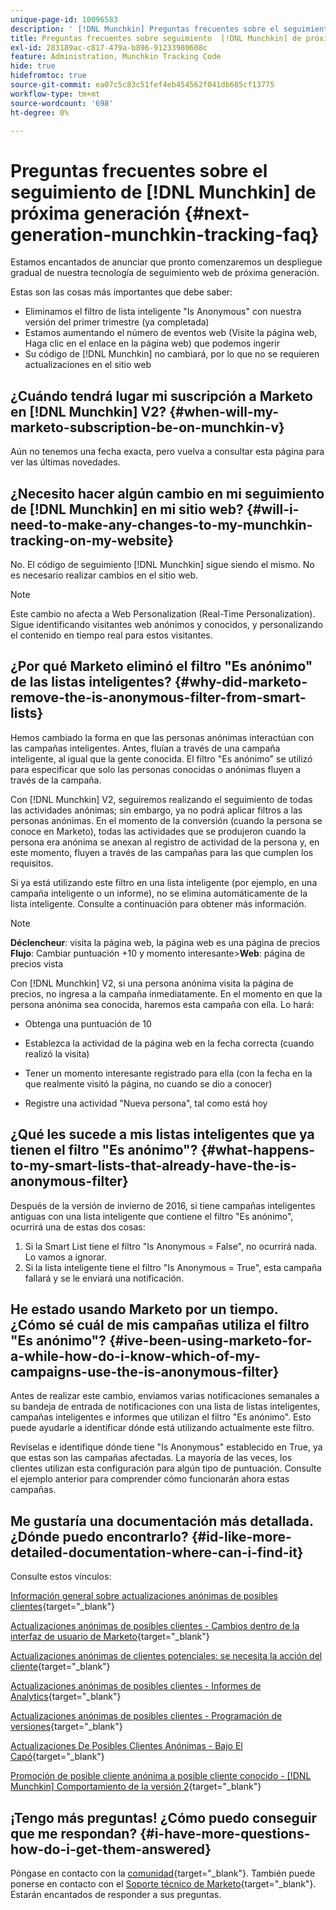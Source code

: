 ```yaml
---
unique-page-id: 10096583
description: ' [!DNL Munchkin] Preguntas frecuentes sobre el seguimiento de próxima generación - Documentos de Marketo - Documentación del producto'
title: Preguntas frecuentes sobre seguimiento  [!DNL Munchkin] de próxima generación
exl-id: 283189ac-c817-479a-b896-91233980608c
feature: Administration, Munchkin Tracking Code
hide: true
hidefromtoc: true
source-git-commit: ea07c5c83c51fef4eb454562f041db685cf13775
workflow-type: tm+mt
source-wordcount: '698'
ht-degree: 0%

---
```


# Preguntas frecuentes sobre el seguimiento de [!DNL Munchkin] de próxima generación {#next-generation-munchkin-tracking-faq}

Estamos encantados de anunciar que pronto comenzaremos un despliegue gradual de nuestra tecnología de seguimiento web de próxima generación.

Estas son las cosas más importantes que debe saber:

* Eliminamos el filtro de lista inteligente &quot;Is Anonymous&quot; con nuestra versión del primer trimestre (ya completada)
* Estamos aumentando el número de eventos web (Visite la página web, Haga clic en el enlace en la página web) que podemos ingerir
* Su código de [!DNL Munchkin] no cambiará, por lo que no se requieren actualizaciones en el sitio web

## ¿Cuándo tendrá lugar mi suscripción a Marketo en [!DNL Munchkin] V2? {#when-will-my-marketo-subscription-be-on-munchkin-v}

Aún no tenemos una fecha exacta, pero vuelva a consultar esta página para ver las últimas novedades.

## ¿Necesito hacer algún cambio en mi seguimiento de [!DNL Munchkin] en mi sitio web? {#will-i-need-to-make-any-changes-to-my-munchkin-tracking-on-my-website}

No. El código de seguimiento [!DNL Munchkin] sigue siendo el mismo. No es necesario realizar cambios en el sitio web.

>[!NOTE]
>
>Este cambio no afecta a Web Personalization (Real-Time Personalization). Sigue identificando visitantes web anónimos y conocidos, y personalizando el contenido en tiempo real para estos visitantes.

## ¿Por qué Marketo eliminó el filtro &quot;Es anónimo&quot; de las listas inteligentes? {#why-did-marketo-remove-the-is-anonymous-filter-from-smart-lists}

Hemos cambiado la forma en que las personas anónimas interactúan con las campañas inteligentes. Antes, fluían a través de una campaña inteligente, al igual que la gente conocida. El filtro &quot;Es anónimo&quot; se utilizó para especificar que solo las personas conocidas o anónimas fluyen a través de la campaña.

Con [!DNL Munchkin] V2, seguiremos realizando el seguimiento de todas las actividades anónimas; sin embargo, ya no podrá aplicar filtros a las personas anónimas. En el momento de la conversión (cuando la persona se conoce en Marketo), todas las actividades que se produjeron cuando la persona era anónima se anexan al registro de actividad de la persona y, en este momento, fluyen a través de las campañas para las que cumplen los requisitos.

Si ya está utilizando este filtro en una lista inteligente (por ejemplo, en una campaña inteligente o un informe), no se elimina automáticamente de la lista inteligente. Consulte a continuación para obtener más información.

>[!NOTE]
>
>**Déclencheur**: visita la página web, la página web es una página de precios\
>**Flujo**: Cambiar puntuación +10 y momento interesante
>&#x200B;>**Web**: página de precios vista
>
>Con [!DNL Munchkin] V2, si una persona anónima visita la página de precios, no ingresa a la campaña inmediatamente. En el momento en que la persona anónima sea conocida, haremos esta campaña con ella. Lo hará:
>
>* Obtenga una puntuación de 10
>
>* Establezca la actividad de la página web en la fecha correcta (cuando realizó la visita)
>
>* Tener un momento interesante registrado para ella (con la fecha en la que realmente visitó la página, no cuando se dio a conocer)
>
>* Registre una actividad &quot;Nueva persona&quot;, tal como está hoy

## ¿Qué les sucede a mis listas inteligentes que ya tienen el filtro &quot;Es anónimo&quot;? {#what-happens-to-my-smart-lists-that-already-have-the-is-anonymous-filter}

Después de la versión de invierno de 2016, si tiene campañas inteligentes antiguas con una lista inteligente que contiene el filtro &quot;Es anónimo&quot;, ocurrirá una de estas dos cosas:

1. Si la Smart List tiene el filtro &quot;Is Anonymous = False&quot;, no ocurrirá nada. Lo vamos a ignorar.
1. Si la lista inteligente tiene el filtro &quot;Is Anonymous = True&quot;, esta campaña fallará y se le enviará una notificación.

## He estado usando Marketo por un tiempo. ¿Cómo sé cuál de mis campañas utiliza el filtro &quot;Es anónimo&quot;? {#ive-been-using-marketo-for-a-while-how-do-i-know-which-of-my-campaigns-use-the-is-anonymous-filter}

Antes de realizar este cambio, enviamos varias notificaciones semanales a su bandeja de entrada de notificaciones con una lista de listas inteligentes, campañas inteligentes e informes que utilizan el filtro &quot;Es anónimo&quot;. Esto puede ayudarle a identificar dónde está utilizando actualmente este filtro.

Revíselas e identifique dónde tiene &quot;Is Anonymous&quot; establecido en True, ya que estas son las campañas afectadas. La mayoría de las veces, los clientes utilizan esta configuración para algún tipo de puntuación. Consulte el ejemplo anterior para comprender cómo funcionarán ahora estas campañas.

## Me gustaría una documentación más detallada. ¿Dónde puedo encontrarlo? {#id-like-more-detailed-documentation-where-can-i-find-it}

Consulte estos vínculos:

[Información general sobre actualizaciones anónimas de posibles clientes](https://nation.marketo.com/docs/DOC-2937){target="_blank"}

[Actualizaciones anónimas de posibles clientes - Cambios dentro de la interfaz de usuario de Marketo](https://nation.marketo.com/docs/DOC-2938){target="_blank"}

[Actualizaciones anónimas de clientes potenciales: se necesita la acción del cliente](https://nation.marketo.com/docs/DOC-2939){target="_blank"}

[Actualizaciones anónimas de posibles clientes - Informes de Analytics](https://nation.marketo.com/docs/DOC-2940){target="_blank"}

[Actualizaciones anónimas de posibles clientes - Programación de versiones](https://nation.marketo.com/docs/DOC-2961){target="_blank"}

[Actualizaciones De Posibles Clientes Anónimas - Bajo El Capó](https://nation.marketo.com/docs/DOC-2962){target="_blank"}

[Promoción de posible cliente anónima a posible cliente conocido - [!DNL Munchkin] Comportamiento de la versión 2](https://nation.marketo.com/docs/DOC-2963){target="_blank"}

## ¡Tengo más preguntas! ¿Cómo puedo conseguir que me respondan? {#i-have-more-questions-how-do-i-get-them-answered}

Póngase en contacto con la [comunidad](https://nation.marketo.com/){target="_blank"}. También puede ponerse en contacto con el [Soporte técnico de Marketo](https://nation.marketo.com/t5/Support/ct-p/Support){target="_blank"}. Estarán encantados de responder a sus preguntas.
